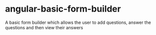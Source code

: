 # angular-basic-form-builder
A basic form builder which allows the user to add questions, answer the questions and then view their answers
